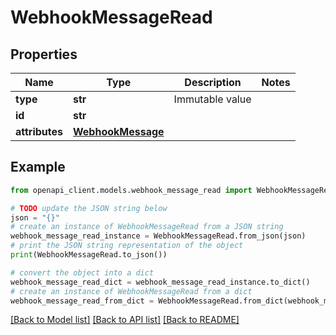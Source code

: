 # WebhookMessageRead


## Properties

Name | Type | Description | Notes
------------ | ------------- | ------------- | -------------
**type** | **str** | Immutable value | 
**id** | **str** |  | 
**attributes** | [**WebhookMessage**](WebhookMessage.md) |  | 

## Example

```python
from openapi_client.models.webhook_message_read import WebhookMessageRead

# TODO update the JSON string below
json = "{}"
# create an instance of WebhookMessageRead from a JSON string
webhook_message_read_instance = WebhookMessageRead.from_json(json)
# print the JSON string representation of the object
print(WebhookMessageRead.to_json())

# convert the object into a dict
webhook_message_read_dict = webhook_message_read_instance.to_dict()
# create an instance of WebhookMessageRead from a dict
webhook_message_read_from_dict = WebhookMessageRead.from_dict(webhook_message_read_dict)
```
[[Back to Model list]](../README.md#documentation-for-models) [[Back to API list]](../README.md#documentation-for-api-endpoints) [[Back to README]](../README.md)


